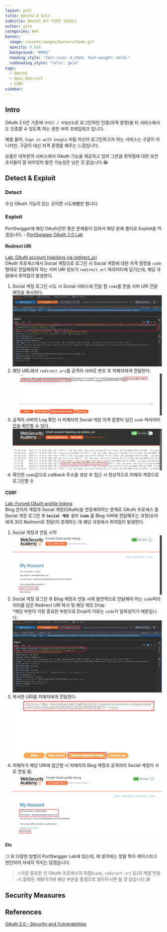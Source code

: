 ```yaml
---
layout: post
title: OAuth2.0 Vuln
subtitle: OAuth2.0의 다양한 위험요소
author: g3rm
categories: Web
banner:
  image: /assets/images/banners/home.gif
  opacity: 0.618
  background: "#000"
  heading_style: "font-size: 4.25em; font-weight: bold;"
  subheading_style: "color: gold"
tags:
  - OAuth2
  - Open_Redirect
  - CSRF
sidebar:
---
```

## Intro
OAuth 2.0은 기존에 `아이디 / 비밀번호`로 로그인하던 인증(자격 증명)을 타 서비스에서도 인증할 수 있도록 하는 권한 부여 프레임워크 입니다.   

예를 들어, `Sign in with Google` 처럼 자신이 로그인하고자 하는 서비스는 구글이 아니지만, 구글이 대신 자격 증명을 해주는 느낌입니다.  

요즘은 대부분의 서비스에서 OAuth 기능을 제공하고 있어 그만큼 취약점에 대한 보안 조치들이 잘 되어있어 발견 가능성은 낮은 것 같습니다.😂   
## Detect & Exploit 
### Detect
우선 OAuth 기능이 있는 곳이면 시도해볼만 합니다.    
### Exploit
PortSwigger에 해당 OAuth관련 좋은 문제들이 있어서 해당 문제 풀이로 Exploit을 적겠습니다. - [PortSwigger OAuth 2.0 Lab](https://portswigger.net/web-security/oauth)   
#### Redirect URI
[Lab: OAuth account hijacking via redirect_uri](https://portswigger.net/web-security/oauth/lab-oauth-account-hijacking-via-redirect-uri)   
OAuth 프로세스에서 Social 계정으로 로그인 시 Social 계정에 대한 자격 증명을 `code`형태로 전달해줘야 하는 서버 URI 정보가 `redirect_url` 파라미터에 담기는데, 해당 과정에서 취약점이 발생한다.   
1. Social 계정 로그인 시도 시 Social 서비스에 전달 할 `code`를 받을 서버 URI 전달 패킷을 복사한다.   
	![](assets/images/posts/2024-12-11-OAuth2.0-Vuln/faa4ddfa834f7e4b3f4644dca0969266_MD5.jpeg)   
2. 해당 URL에서 `redirect_uri`를 공격자 서버로 변조 후 피해자에게 전달한다.
	![](assets/images/posts/2024-12-11-OAuth2.0-Vuln/4501fa18cbeb861eb0797862a558f782_MD5.jpeg)   
3. 공격자 서버의 Log 확인 시 피해자의 Social 계정 자격 증명이 담긴 `code` 파라미터 값을 확인할 수 있다.
	![](assets/images/posts/2024-12-11-OAuth2.0-Vuln/6e6ee6374b3ebe454f2bb91531912821_MD5.jpeg)   
4. 확인한 `code`값으로 callback 주소를 생성 후 접근 시 정상적으로 피해자 계정으로 로그인할 수 





#### CSRF
[Lab: Forced OAuth profile linking](https://portswigger.net/web-security/oauth/lab-oauth-forced-oauth-profile-linking)   
Blog 관리자 계정과 Social 계정(OAuth)을 연동해야하는 문제로 OAuth 프로세스 중 Social 계정 로그인 후 **`Social 계정 인가 Code`** 를 Blog 서버에 전달해주는 과정(유저에게 302 Redirect로 전달)이 존재하는 데 해당 과정에서 취약점이 발생한다.    
1. Social 계정과 연동 시작   
	![](/assets/images/posts/2024-12-11-OAuth2.0-Vuln/64e0434a73f05a3febf5374f22619354_MD5.jpeg)   
2. Social 계정 로그인 후 Blog 계정과 연동 시에 필연적으로 전달해야 하는 `code`파라미터를 담은 Redirect URI 복사 및 해당 패킷 Drop   
   *해당 부분이 가장 중요한 부분으로 Drop의 이유는 `code`가 일회성이기 때문입니다.   
	![](/assets/images/posts/2024-12-11-OAuth2.0-Vuln/a01e2ba1784acc9e9f4ac92b3bd0451d_MD5.jpeg)   
3. 복사한 URI를 피해자에게 전달한다.      
	![](/assets/images/posts/2024-12-11-OAuth2.0-Vuln/60afb5e664a7e097ec7ad3b37f3f4117_MD5.jpeg)   
4. 피해자가 해당 URI에 접근할 시 피해자의 Blog 계정과 공격자의 Social 계정이 서로 연동 됨.   
	![](assets/images/posts/2024-12-11-OAuth2.0-Vuln/de4bc37e9a55f55a736371891ce6055f_MD5.jpeg)   
#### Etc
그 외 다양한 방법이 PortSwigger Lab에 있는데, 제 생각에는 정말 특이 케이스라고 판단되어 자세히 적지는 않겠습니다.   

>🔥가장 중요한 건 OAuth 프로세스의 허점(`code`, `redirect uri` 등)과 계정 연동 시 잘못된 개발이기에 해당 부분을 중점으로 알아두시면 될 것 같습니다.😄   
## Security Measures


## References
[OAuth 2.0 - Security and Vulnerabilities](https://medium.com/@ibm_ptc_security/oauth-2-0-security-and-vulnerabilities-86e64c22b03d)   